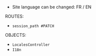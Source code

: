 - Site language can be changed: FR / EN

ROUTES:

- `session_path #PATCH`

OBJECTS:

- `LocalesController`
- `I18n`
